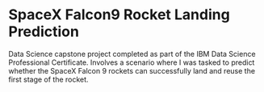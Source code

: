 # SpaceX Falcon9 Rocket Landing Prediction
Data Science capstone project completed as part of the IBM Data Science Professional Certificate. 
Involves a scenario where I was tasked to predict whether the SpaceX Falcon 9 rockets can successfully land and reuse the first stage of the rocket.
